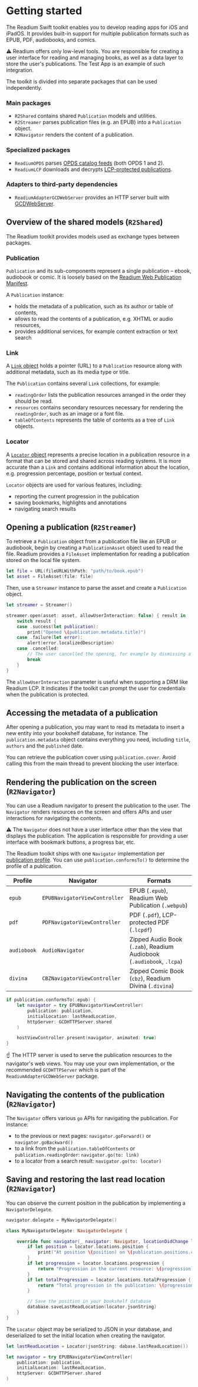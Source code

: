 # Getting started

The Readium Swift toolkit enables you to develop reading apps for iOS and iPadOS. It provides built-in support for multiple publication formats such as EPUB, PDF, audiobooks, and comics.

:warning: Readium offers only low-level tools. You are responsible for creating a user interface for reading and managing books, as well as a data layer to store the user's publications. The Test App is an example of such integration.

The toolkit is divided into separate packages that can be used independently.

### Main packages

* `R2Shared` contains shared `Publication` models and utilities.
* `R2Streamer` parses publication files (e.g. an EPUB) into a `Publication` object.
* `R2Navigator` renders the content of a publication.

### Specialized packages

* `ReadiumOPDS` parses [OPDS catalog feeds](https://opds.io) (both OPDS 1 and 2).
* `ReadiumLCP` downloads and decrypts [LCP-protected publications](https://www.edrlab.org/readium-lcp/).

### Adapters to third-party dependencies

* `ReadiumAdapterGCDWebServer` provides an HTTP server built with [GCDWebServer](https://github.com/swisspol/GCDWebServer).

## Overview of the shared models (`R2Shared`)

The Readium toolkit provides models used as exchange types between packages.

### Publication

`Publication` and its sub-components represent a single publication – ebook, audiobook or comic. It is loosely based on the [Readium Web Publication Manifest](https://readium.org/webpub-manifest/).

A `Publication` instance:

* holds the metadata of a publication, such as its author or table of contents,
* allows to read the contents of a publication, e.g. XHTML or audio resources,
* provides additional services, for example content extraction or text search

### Link

A [`Link` object](https://readium.org/webpub-manifest/#24-the-link-object) holds a pointer (URL) to a `Publication` resource along with additional metadata, such as its media type or title.

The `Publication` contains several `Link` collections, for example:

* `readingOrder` lists the publication resources arranged in the order they should be read.
* `resources` contains secondary resources necessary for rendering the `readingOrder`, such as an image or a font file.
* `tableOfContents` represents the table of contents as a tree of `Link` objects.

### Locator

A [`Locator` object](https://readium.org/architecture/models/locators/) represents a precise location in a publication resource in a format that can be stored and shared across reading systems. It is more accurate than a `Link` and contains additional information about the location, e.g. progression percentage, position or textual context.

`Locator` objects are used for various features, including:

* reporting the current progression in the publication
* saving bookmarks, highlights and annotations
* navigating search results

## Opening a publication (`R2Streamer`)

To retrieve a `Publication` object from a publication file like an EPUB or audiobook, begin by creating a `PublicationAsset` object used to read the file. Readium provides a `FileAsset` implementation for reading a publication stored on the local file system.

```swift
let file = URL(fileURLWithPath: "path/to/book.epub")
let asset = FileAsset(file: file)
```

Then, use a `Streamer` instance to parse the asset and create a `Publication` object.

```swift
let streamer = Streamer()

streamer.open(asset: asset, allowUserInteraction: false) { result in
    switch result {
    case .success(let publication):
        print("Opened \(publication.metadata.title)")
    case .failure(let error):
        alert(error.localizedDescription)
    case .cancelled:
        // The user cancelled the opening, for example by dismissing a password pop-up.
        break
    }
}
```

The `allowUserInteraction` parameter is useful when supporting a DRM like Readium LCP. It indicates if the toolkit can prompt the user for credentials when the publication is protected.

## Accessing the metadata of a publication

After opening a publication, you may want to read its metadata to insert a new entity into your bookshelf database, for instance. The `publication.metadata` object contains everything you need, including `title`, `authors` and the `published` date.

You can retrieve the publication cover using `publication.cover`. Avoid calling this from the main thread to prevent blocking the user interface.

## Rendering the publication on the screen (`R2Navigator`)

You can use a Readium navigator to present the publication to the user. The `Navigator` renders resources on the screen and offers APIs and user interactions for navigating the contents.

:warning: The `Navigator` does not have a user interface other than the view that displays the publication. The application is responsible for providing a user interface with bookmark buttons, a progress bar, etc.

The Readium toolkit ships with one `Navigator` implementation per [publication profile](https://readium.org/webpub-manifest/profiles/). You can use `publication.conformsTo()` to determine the profile of a publication.

| Profile     | Navigator                     | Formats                                                               |
|-------------|-------------------------------|-----------------------------------------------------------------------|
| `epub`      | `EPUBNavigatorViewController` | EPUB (`.epub`), Readium Web Publication (`.webpub`)                   |
| `pdf`       | `PDFNavigatorViewController`  | PDF (`.pdf`), LCP-protected PDF (`.lcpdf`)                            |
| `audiobook` | `AudioNavigator`              | Zipped Audio Book (`.zab`), Readium Audiobook (`.audiobook`, `.lcpa`) |
| `divina`    | `CBZNavigatorViewController`  | Zipped Comic Book (`cbz`), Readium Divina (`.divina`)                 |

```swift
if publication.conformsTo(.epub) {
    let navigator = try EPUBNavigatorViewController(
        publication: publication,
        initialLocation: lastReadLocation,
        httpServer: GCDHTTPServer.shared
    )

    hostViewController.present(navigator, animated: true)
}
```

:point_up: The HTTP server is used to serve the publication resources to the navigator's web views. You may use your own implementation, or the recommended `GCDHTTPServer` which is part of the `ReadiumAdapterGCDWebServer` package.

## Navigating the contents of the publication (`R2Navigator`)

The `Navigator` offers various `go` APIs for navigating the publication. For instance:

* to the previous or next pages: `navigator.goForward()` or `navigator.goBackward()`
* to a link from the `publication.tableOfContents` or `publication.readingOrder`: `navigator.go(to: link)`
* to a locator from a search result: `navigator.go(to: locator)`

## Saving and restoring the last read location (`R2Navigator`)

You can observe the current position in the publication by implementing a `NavigatorDelegate`.

```swift
navigator.delegate = MyNavigatorDelegate()

class MyNavigatorDelegate: NavigatorDelegate {

    override func navigator(_ navigator: Navigator, locationDidChange locator: Locator) {
        if let position = locator.locations.position {
            print("At position \(position) on \(publication.positions.count)")
        }
        if let progression = locator.locations.progression {
            return "Progression in the current resource: \(progression)%"
        }
        if let totalProgression = locator.locations.totalProgression {
            return "Total progression in the publication: \(progression)%"
        }

        // Save the position in your bookshelf database
        database.saveLastReadLocation(locator.jsonString)
    }
}
```

The `Locator` object may be serialized to JSON in your database, and deserialized to set the initial location when creating the navigator.

```swift
let lastReadLocation = Locator(jsonString: dabase.lastReadLocation())

let navigator = try EPUBNavigatorViewController(
    publication: publication,
    initialLocation: lastReadLocation,
    httpServer: GCDHTTPServer.shared
)
```
